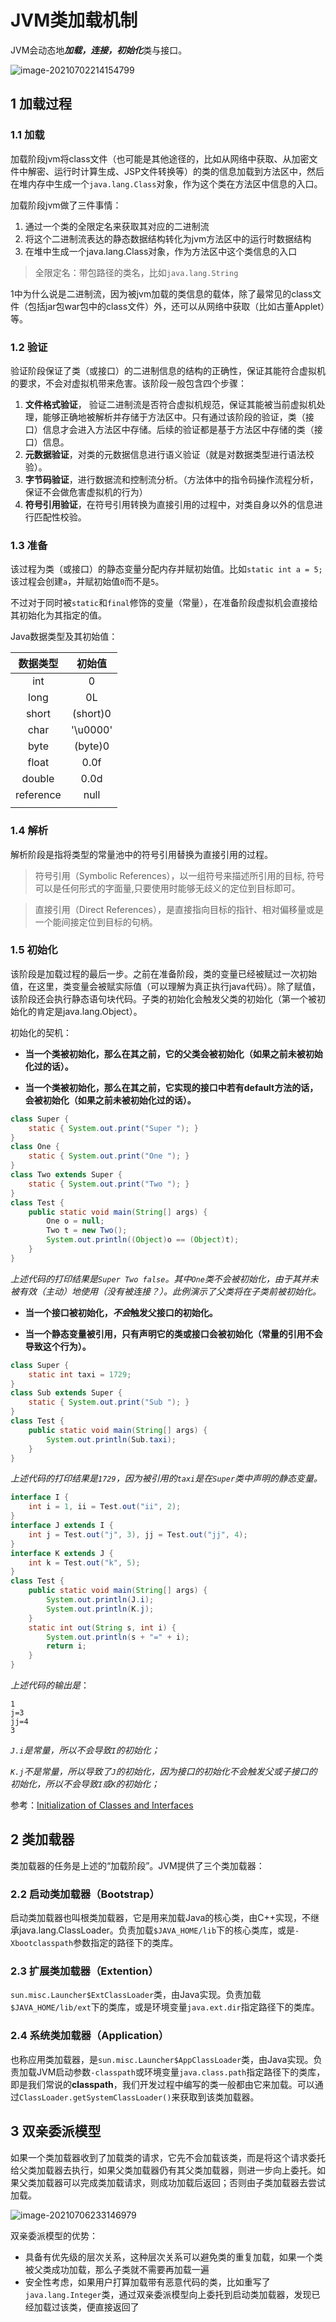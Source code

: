 # JVM类加载机制

JVM会动态地***加载，连接，初始化***类与接口。

![image-20210702214154799](assets/image-20210702214154799.png)

## 1 加载过程

### 1.1 加载

加载阶段jvm将class文件（也可能是其他途径的，比如从网络中获取、从加密文件中解密、运行时计算生成、JSP文件转换等）的类的信息加载到方法区中，然后在堆内存中生成一个`java.lang.Class`对象，作为这个类在方法区中信息的入口。

加载阶段jvm做了三件事情：

1. 通过一个类的全限定名来获取其对应的二进制流
2. 将这个二进制流表达的静态数据结构转化为jvm方法区中的运行时数据结构
3. 在堆中生成一个java.lang.Class对象，作为方法区中这个类信息的入口

> 全限定名：带包路径的类名，比如`java.lang.String`

1中为什么说是二进制流，因为被jvm加载的类信息的载体，除了最常见的class文件（包括jar包war包中的class文件）外，还可以从网络中获取（比如古董Applet）等。

### 1.2 验证

验证阶段保证了类（或接口）的二进制信息的结构的正确性，保证其能符合虚拟机的要求，不会对虚拟机带来危害。该阶段一般包含四个步骤：

1. **文件格式验证**， 验证二进制流是否符合虚拟机规范，保证其能被当前虚拟机处理，能够正确地被解析并存储于方法区中。只有通过该阶段的验证，类（接口）信息才会进入方法区中存储。后续的验证都是基于方法区中存储的类（接口）信息。
2. **元数据验证**，对类的元数据信息进行语义验证（就是对数据类型进行语法校验）。
3. **字节码验证**，进行数据流和控制流分析。（方法体中的指令码操作流程分析，保证不会做危害虚拟机的行为）
4. **符号引用验证**，在符号引用转换为直接引用的过程中，对类自身以外的信息进行匹配性校验。

### 1.3 准备

该过程为类（或接口）的静态变量分配内存并赋初始值。比如`static int a = 5;`该过程会创建`a`，并赋初始值`0`而不是`5`。

不过对于同时被`static`和`final`修饰的变量（常量），在准备阶段虚拟机会直接给其初始化为其指定的值。

Java数据类型及其初始值：

| 数据类型  |  初始值  |
| :-------: | :------: |
|    int    |    0     |
|   long    |    0L    |
|   short   | (short)0 |
|   char    | '\u0000' |
|   byte    | (byte)0  |
|   float   |   0.0f   |
|  double   |   0.0d   |
| reference |   null   |
|           |          |

### 1.4 解析

解析阶段是指将类型的常量池中的符号引用替换为直接引用的过程。

> 符号引用（Symbolic References），以一组符号来描述所引用的目标, 符号可以是任何形式的字面量,只要使用时能够无歧义的定位到目标即可。

> 直接引用（Direct References），是直接指向目标的指针、相对偏移量或是一个能间接定位到目标的句柄。

### 1.5 初始化

该阶段是加载过程的最后一步。之前在准备阶段，类的变量已经被赋过一次初始值，在这里，类变量会被赋实际值（可以理解为真正执行java代码）。除了赋值，该阶段还会执行静态语句块代码。子类的初始化会触发父类的初始化（第一个被初始化的肯定是java.lang.Object）。

初始化的契机：

- **当一个类被初始化，那么在其之前，它的父类会被初始化（如果之前未被初始化过的话）。**

- **当一个类被初始化，那么在其之前，它实现的接口中若有default方法的话，会被初始化（如果之前未被初始化过的话）。**

 ```java
 class Super {
     static { System.out.print("Super "); }
 }
 class One {
     static { System.out.print("One "); }
 }
 class Two extends Super {
     static { System.out.print("Two "); }
 }
 class Test {
     public static void main(String[] args) {
         One o = null;
         Two t = new Two();
         System.out.println((Object)o == (Object)t);
     }
 }
 ```

 *上述代码的打印结果是`Super Two false`。其中`One`类不会被初始化，由于其并未被有效（主动）地使用（没有被连接？）。此例演示了父类将在子类前被初始化。*

- **当一个接口被初始化，*不会*触发父接口的初始化。**

- **当一个静态变量被引用，只有声明它的类或接口会被初始化（常量的引用不会导致这个行为）。**
```java
class Super {
    static int taxi = 1729;
}
class Sub extends Super {
    static { System.out.print("Sub "); }
}
class Test {
    public static void main(String[] args) {
        System.out.println(Sub.taxi);
    }
}
```

*上述代码的打印结果是`1729`，因为被引用的`taxi`是在`Super`类中声明的静态变量。*

```java
interface I {
    int i = 1, ii = Test.out("ii", 2);
}
interface J extends I {
    int j = Test.out("j", 3), jj = Test.out("jj", 4);
}
interface K extends J {
    int k = Test.out("k", 5);
}
class Test {
    public static void main(String[] args) {
        System.out.println(J.i);
        System.out.println(K.j);
    }
    static int out(String s, int i) {
        System.out.println(s + "=" + i);
        return i;
    }
}
```

*上述代码的输出是*：

```
1
j=3
jj=4
3
```

*`J.i`是常量，所以不会导致`I`的初始化；*

*`K.j`不是常量，所以导致了`J`的初始化，因为接口的初始化不会触发父或子接口的初始化，所以不会导致`I`或`K`的初始化；*

参考：[Initialization of Classes and Interfaces](https://docs.oracle.com/javase/specs/jls/se8/html/jls-12.html#jls-12.4)

## 2 类加载器

类加载器的任务是上述的“加载阶段”。JVM提供了三个类加载器：

### 2.2 启动类加载器（Bootstrap）

启动类加载器也叫根类加载器，它是用来加载Java的核心类，由C++实现，不继承java.lang.ClassLoader。负责加载`$JAVA_HOME/lib`下的核心类库，或是`-Xbootclasspath`参数指定的路径下的类库。

### 2.3 扩展类加载器（Extention）

`sun.misc.Launcher$ExtClassLoader`类，由Java实现。负责加载`$JAVA_HOME/lib/ext`下的类库，或是环境变量`java.ext.dir`指定路径下的类库。

### 2.4 系统类加载器（Application）

也称应用类加载器，是`sun.misc.Launcher$AppClassLoader`类，由Java实现。负责加载JVM启动参数`-classpath`或环境变量`java.class.path`指定路径下的类库，即是我们常说的**classpath**，我们开发过程中编写的类一般都由它来加载。可以通过`ClassLoader.getSystemClassLoader()`来获取到该类加载器。

## 3 双亲委派模型

如果一个类加载器收到了加载类的请求，它先不会加载该类，而是将这个请求委托给父类加载器去执行，如果父类加载器仍有其父类加载器，则进一步向上委托。如果父类加载器可以完成类加载请求，则成功加载后返回；否则由子类加载器去尝试加载。

![image-20210706233146979](assets/image-20210706233146979.png)

双亲委派模型的优势：

- 具备有优先级的层次关系，这种层次关系可以避免类的重复加载，如果一个类被父类成功加载，那么子类就不需要再加载一遍
- 安全性考虑，如果用户打算加载带有恶意代码的类，比如重写了`java.lang.Integer`类，通过双亲委派模型向上委托到启动类加载器，发现已经加载过该类，便直接返回了
